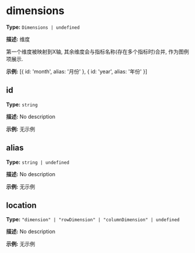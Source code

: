 # dimensions

**Type:** `Dimensions | undefined`

**描述:**
维度
  
  第一个维度被映射到X轴, 其余维度会与指标名称(存在多个指标时)合并, 作为图例项展示.

**示例:**
[{ id: 'month', alias: '月份' }, { id: 'year', alias: '年份' }]


## id

**Type:** `string`

**描述:**
No description

**示例:**
无示例

## alias

**Type:** `string | undefined`

**描述:**
No description

**示例:**
无示例

## location

**Type:** `"dimension" | "rowDimension" | "columnDimension" | undefined`

**描述:**
No description

**示例:**
无示例


